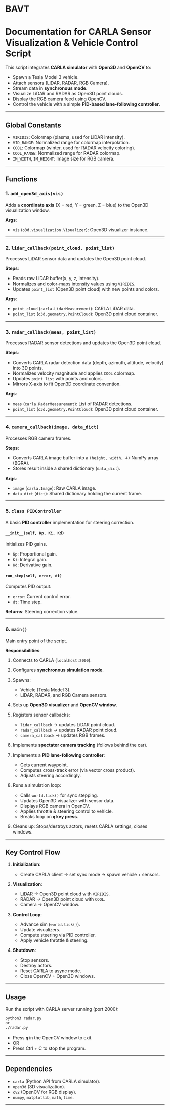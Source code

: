 # BAVT

# **Documentation for CARLA Sensor Visualization & Vehicle Control Script**

This script integrates **CARLA simulator** with **Open3D** and **OpenCV** to:

* Spawn a Tesla Model 3 vehicle.
* Attach sensors (LiDAR, RADAR, RGB Camera).
* Stream data in **synchronous mode**.
* Visualize LiDAR and RADAR as Open3D point clouds.
* Display the RGB camera feed using OpenCV.
* Control the vehicle with a simple **PID-based lane-following controller**.

---

## **Global Constants**

* `VIRIDIS`: Colormap (plasma, used for LiDAR intensity).
* `VID_RANGE`: Normalized range for colormap interpolation.
* `COOL`: Colormap (winter, used for RADAR velocity coloring).
* `COOL_RANGE`: Normalized range for RADAR colormap.
* `IM_WIDTH`, `IM_HEIGHT`: Image size for RGB camera.

---

## **Functions**

### 1. `add_open3d_axis(vis)`

Adds a **coordinate axis** (X = red, Y = green, Z = blue) to the Open3D visualization window.

**Args**:

* `vis` (`o3d.visualization.Visualizer`): Open3D visualizer instance.

---

### 2. `lidar_callback(point_cloud, point_list)`

Processes LiDAR sensor data and updates the Open3D point cloud.

**Steps**:

* Reads raw LiDAR buffer(x, y, z, intensity).
* Normalizes and color-maps intensity values using `VIRIDIS`.
* Updates `point_list` (Open3D point cloud) with new points and colors.

**Args**:

* `point_cloud` (`carla.LidarMeasurement`): CARLA LiDAR data.
* `point_list` (`o3d.geometry.PointCloud`): Open3D point cloud container.

---

### 3. `radar_callback(meas, point_list)`

Processes RADAR sensor detections and updates the Open3D point cloud.

**Steps**:

* Converts CARLA radar detection data (depth, azimuth, altitude, velocity) into 3D points.
* Normalizes velocity magnitude and applies `COOL` colormap.
* Updates `point_list` with points and colors.
* Mirrors X-axis to fit Open3D coordinate convention.

**Args**:

* `meas` (`carla.RadarMeasurement`): List of RADAR detections.
* `point_list` (`o3d.geometry.PointCloud`): Open3D point cloud container.

---

### 4. `camera_callback(image, data_dict)`

Processes RGB camera frames.

**Steps**:

* Converts CARLA image buffer into a `(height, width, 4)` NumPy array (BGRA).
* Stores result inside a shared dictionary (`data_dict`).

**Args**:

* `image` (`carla.Image`): Raw CARLA image.
* `data_dict` (`dict`): Shared dictionary holding the current frame.

---

### 5. `class PIDController`

A basic **PID controller** implementation for steering correction.

#### `__init__(self, Kp, Ki, Kd)`

Initializes PID gains.

* `Kp`: Proportional gain.
* `Ki`: Integral gain.
* `Kd`: Derivative gain.

#### `run_step(self, error, dt)`

Computes PID output.

* `error`: Current control error.
* `dt`: Time step.

**Returns**: Steering correction value.

---

### 6. `main()`

Main entry point of the script.

**Responsibilities**:

1. Connects to CARLA (`localhost:2000`).
2. Configures **synchronous simulation mode**.
3. Spawns:

   * Vehicle (Tesla Model 3).
   * LiDAR, RADAR, and RGB Camera sensors.
4. Sets up **Open3D visualizer** and **OpenCV window**.
5. Registers sensor callbacks:

   * `lidar_callback` → updates LiDAR point cloud.
   * `radar_callback` → updates RADAR point cloud.
   * `camera_callback` → updates RGB frames.
6. Implements **spectator camera tracking** (follows behind the car).
7. Implements a **PID lane-following controller**:

   * Gets current waypoint.
   * Computes cross-track error (via vector cross product).
   * Adjusts steering accordingly.
8. Runs a simulation loop:

   * Calls `world.tick()` for sync stepping.
   * Updates Open3D visualizer with sensor data.
   * Displays RGB camera in OpenCV.
   * Applies throttle & steering control to vehicle.
   * Breaks loop on **`q` key press**.
9. Cleans up: Stops/destroys actors, resets CARLA settings, closes windows.

---

## **Key Control Flow**

1. **Initialization**:

   * Create CARLA client → set sync mode → spawn vehicle + sensors.

2. **Visualization**:

   * LiDAR → Open3D point cloud with `VIRIDIS`.
   * RADAR → Open3D point cloud with `COOL`.
   * Camera → OpenCV window.

3. **Control Loop**:

   * Advance sim (`world.tick()`).
   * Update visualizers.
   * Compute steering via PID controller.
   * Apply vehicle throttle & steering.

4. **Shutdown**:

   * Stop sensors.
   * Destroy actors.
   * Reset CARLA to async mode.
   * Close OpenCV + Open3D windows.

---

## **Usage**

Run the script with CARLA server running (port 2000):

```bash
python3 radar.py
or
./radar.py
```

* Press **`q`** in the OpenCV window to exit.
* OR
* Press Ctrl + C to stop the program.

---

## **Dependencies**

* `carla` (Python API from CARLA simulator).
* `open3d` (3D visualization).
* `cv2` (OpenCV for RGB display).
* `numpy`, `matplotlib`, `math`, `time`.

---
